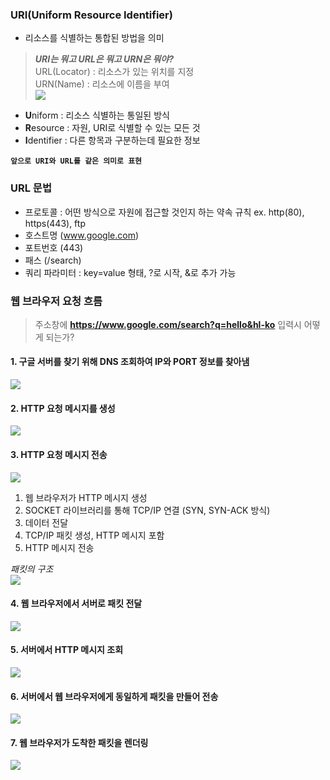 ### URI(Uniform Resource Identifier)
- 리소스를 식별하는 통합된 방법을 의미
> **_URI는 뭐고 URL은 뭐고 URN은 뭐야?_**  
URL(Locator) : 리소스가 있는 위치를 지정  
URN(Name) : 리소스에 이름을 부여  
![](https://velog.velcdn.com/images/f1v3/post/b75b5431-6f33-4d28-8ca8-2bb4e04b400f/image.png)


- **U**niform : 리소스 식별하는 통일된 방식
- **R**esource : 자원, URI로 식별할 수 있는 모든 것
- **I**dentifier : 다른 항목과 구분하는데 필요한 정보



**`앞으로 URI와 URL를 같은 의미로 표현`**


### URL 문법

- 프로토콜 : 어떤 방식으로 자원에 접근할 것인지 하는 약속 규칙
	ex. http(80), https(443), ftp
- 호스트명 (www.google.com)
- 포트번호 (443)
- 패스 (/search)
- 쿼리 파라미터 : key=value 형태, ?로 시작, &로 추가 가능


### 웹 브라우저 요청 흐름
>주소창에 **https://www.google.com/search?q=hello&hl-ko** 입력시 어떻게 되는가?

#### 1. 구글 서버를 찾기 위해 DNS 조회하여 IP와 PORT 정보를 찾아냄 
![](https://velog.velcdn.com/images/f1v3/post/bd5fa6ec-35c6-4124-93df-415e31a6f8ec/image.png)

#### 2. HTTP 요청 메시지를 생성
![](https://velog.velcdn.com/images/f1v3/post/6a3415aa-1e6d-46ee-9bba-c01106dd13ae/image.png)

#### 3. HTTP 요청 메시지 전송
![](https://velog.velcdn.com/images/f1v3/post/d0e4003e-1c7b-428c-83af-f2ceef929265/image.png)
1. 웹 브라우저가 HTTP 메시지 생성
2. SOCKET 라이브러리를 통해 TCP/IP 연결 (SYN, SYN-ACK 방식)
3. 데이터 전달
4. TCP/IP 패킷 생성, HTTP 메시지 포함
5. HTTP 메시지 전송

_패킷의 구조_  
![](https://velog.velcdn.com/images/f1v3/post/f67fbe18-ffcd-4b55-945a-9f7e2e4fca49/image.png)



#### 4. 웹 브라우저에서 서버로 패킷 전달
![](https://velog.velcdn.com/images/f1v3/post/b64452f2-e7ab-4be6-8085-97fd3f83e398/image.png)


#### 5. 서버에서 HTTP 메시지 조회
![](https://velog.velcdn.com/images/f1v3/post/071d6ef9-1009-43d2-84e3-7f6524f59b41/image.png)


#### 6. 서버에서 웹 브라우저에게 동일하게 패킷을 만들어 전송
![](https://velog.velcdn.com/images/f1v3/post/c1e3a01d-3eed-4421-87a4-194d566378e2/image.png)


#### 7. 웹 브라우저가 도착한 패킷을 렌더링
![](https://velog.velcdn.com/images/f1v3/post/026de06c-9b71-4aa7-ac47-05c108976ac4/image.png)




